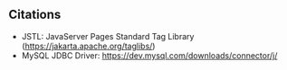 ## Citations
- JSTL: JavaServer Pages Standard Tag Library (https://jakarta.apache.org/taglibs/)
- MySQL JDBC Driver: https://dev.mysql.com/downloads/connector/j/
